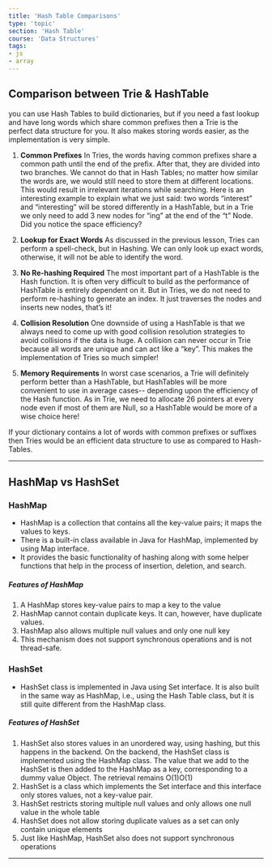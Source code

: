 ```yaml
---
title: 'Hash Table Comparisons'
type: 'topic'
section: 'Hash Table'
course: 'Data Structures'
tags:
- js
- array
---
```

## Comparison between Trie & HashTable
you can use Hash Tables to build dictionaries, but if you need a fast lookup and have long words which share common prefixes then a Trie is the perfect data structure for you. It also makes storing words easier, as the implementation is very simple.

1. **Common Prefixes**
In Tries, the words having common prefixes share a common path until the end of the prefix. After that, they are divided into two branches. We cannot do that in Hash Tables; no matter how similar the words are, we would still need to store them at different locations. This would result in irrelevant iterations while searching. Here is an interesting example to explain what we just said: two words “interest” and “interesting” will be stored differently in a HashTable, but in a Trie we only need to add 3 new nodes for “ing” at the end of the “t” Node. Did you notice the space efficiency?

2. **Lookup for Exact Words**
As discussed in the previous lesson, Tries can perform a spell-check, but in Hashing. We can only look up exact words, otherwise, it will not be able to identify the word.

3. **No Re-hashing Required**
The most important part of a HashTable is the Hash function. It is often very difficult to build as the performance of HashTable is entirely dependent on it. But in Tries, we do not need to perform re-hashing to generate an index. It just traverses the nodes and inserts new nodes, that’s it!

4. **Collision Resolution**
One downside of using a HashTable is that we always need to come up with good collision resolution strategies to avoid collisions if the data is huge. A collision can never occur in Trie because all words are unique and can act like a “key”. This makes the implementation of Tries so much simpler!

5. **Memory Requirements**
In worst case scenarios, a Trie will definitely perform better than a HashTable, but HashTables will be more convenient to use in average cases-- depending upon the efficiency of the Hash function. As in Trie, we need to allocate 26 pointers at every node even if most of them are Null, so a HashTable would be more of a wise choice here!

If your dictionary contains a lot of words with common prefixes or suffixes then Tries would be an efficient data structure to use as compared to Hash-Tables.

---
## HashMap vs HashSet

### HashMap
- HashMap is a collection that contains all the key-value pairs; it maps the values to keys.
- There is a built-in class available in Java for HashMap, implemented by using Map interface.
- It provides the basic functionality of hashing along with some helper functions that help in the process of insertion, deletion, and search.

##### Features of HashMap
1. A HashMap stores key-value pairs to map a key to the value
2. HashMap cannot contain duplicate keys. It can, however, have duplicate values.
3. HashMap also allows multiple null values and only one null key
4. This mechanism does not support synchronous operations and is not thread-safe.

### HashSet
- HashSet class is implemented in Java using Set interface. It is also built in the same way as HashMap, i.e., using the Hash Table class, but it is still quite different from the HashMap class.

##### Features of HashSet
1. HashSet also stores values in an unordered way, using hashing, but this happens in the backend. On the backend, the HashSet class is implemented using the HashMap class. The value that we add to the HashSet is then added to the HashMap as a key, corresponding to a dummy value Object. The retrieval remains O(1)O(1)
2. HashSet is a class which implements the Set interface and this interface only stores values, not a key-value pair.
3. HashSet restricts storing multiple null values and only allows one null value in the whole table
4. HashSet does not allow storing duplicate values as a set can only contain unique elements
5. Just like HashMap, HashSet also does not support synchronous operations

---
